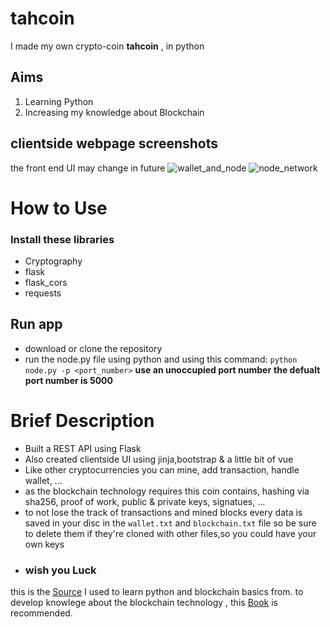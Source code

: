 # tahcoin
I made my own crypto-coin **tahcoin** , in python 

## Aims ##
1. Learning Python
2. Increasing my knowledge about Blockchain

## clientside webpage screenshots ##
the front end UI may change in future 
![wallet_and_node](https://user-images.githubusercontent.com/78591315/152568946-1d947125-c457-4715-90cd-130050652dc4.png)
![node_network](https://user-images.githubusercontent.com/78591315/152568988-0156ad2e-b8fc-41f5-b6a0-db19113193fc.png)

# How to Use #
### Install these libraries ###
- Cryptography
- flask
- flask_cors
- requests
## Run app ##
- download or clone the repository
- run the node.py file using python and using this command:
    `python node.py -p <port_number>`
 **use an unoccupied  port number**
 **the defualt port number is 5000**
 
# Brief Description #
- Built a REST API using Flask
- Also created clientside UI using jinja,bootstrap & a little bit of vue
- Like other cryptocurrencies you can mine, add transaction, handle wallet, ...
- as the blockchain technology requires this coin contains, hashing via sha256, proof of work, public & private keys, signatues, ...
- to not lose the track of transactions and mined blocks every data is saved in your disc in the `wallet.txt` and `blockchain.txt` file so be sure to delete them if they're cloned with other files,so you could have your own keys 
- ### wish you Luck ### 



this is the [Source](https://www.udemy.com/course/learn-python-by-building-a-blockchain-cryptocurrency/ "source") I used to learn python and blockchain basics from.
to develop knowlege about the blockchain technology , this [Book](https://www.goodreads.com/book/show/36189173-blockchain) is recommended.
